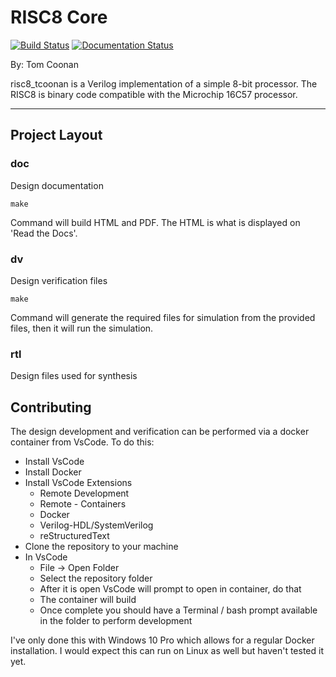 # RISC8 Core

[![Build Status](https://dev.azure.com/collectivertl/Test/_apis/build/status/collectivertl.risc8_tcoonan?branchName=master)](https://dev.azure.com/collectivertl/Test/_build/latest?definitionId=2&branchName=master)
[![Documentation Status](https://readthedocs.org/projects/risc8-tcoonan/badge/?version=latest)](https://risc8-tcoonan.readthedocs.io/en/latest/?badge=latest)

By: Tom Coonan

risc8_tcoonan is a Verilog implementation of a simple 8-bit processor. The RISC8 is binary code compatible with the Microchip 16C57 processor.

---

## Project Layout 

### doc

Design documentation

```
make
```

Command will build HTML and PDF.  The HTML is what is displayed on 'Read the Docs'.

### dv

Design verification files

```
make
```

Command will generate the required files for simulation from the provided files, then it will run the simulation.

### rtl

Design files used for synthesis

## Contributing

The design development and verification can be performed via a docker container from VsCode.  To do this:

- Install VsCode
- Install Docker
- Install VsCode Extensions
  - Remote Development
  - Remote - Containers
  - Docker
  - Verilog-HDL/SystemVerilog
  - reStructuredText
- Clone the repository to your machine
- In VsCode
  - File -> Open Folder
  - Select the repository folder
  - After it is open VsCode will prompt to open in container, do that
  - The container will build
  - Once complete you should have a Terminal / bash prompt available in the folder to perform development

I've only done this with Windows 10 Pro which allows for a regular Docker installation.  I would expect this can run on Linux as well but haven't tested it yet.